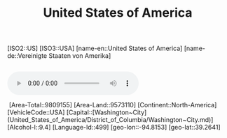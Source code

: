 ﻿---
title: "United States of America"
location: [39.2641,-94.8153]
type: Country
SpocWebEntityId: 27047
isDeleted: false
confidential: public
tags:
- geo/Country
---
[ISO2::US]
[ISO3::USA]
[name-en::United States of America]
[name-de::Vereinigte Staaten von Amerika]

<img href='United_States_of_America/Coat_of_Arms_of_the_United_States_(obverse).svg'/>

![Anthem-United-states.mp3](Anthem-United-states.mp3)

<img href="United_States_of_America/Flag_of_the_United_States.svg"/>
[Area-Total::9809155]
[Area-Land::9573110]
[Continent::North-America]
[VehicleCode::USA]
[Capital::[Washington~City](United_States_of_America/District_of_Columbia/Washington~City.md)]
[Alcohol-l::9.4]
[Language-Id::499]
[geo-lon::-94.8153]
[geo-lat::39.2641]

